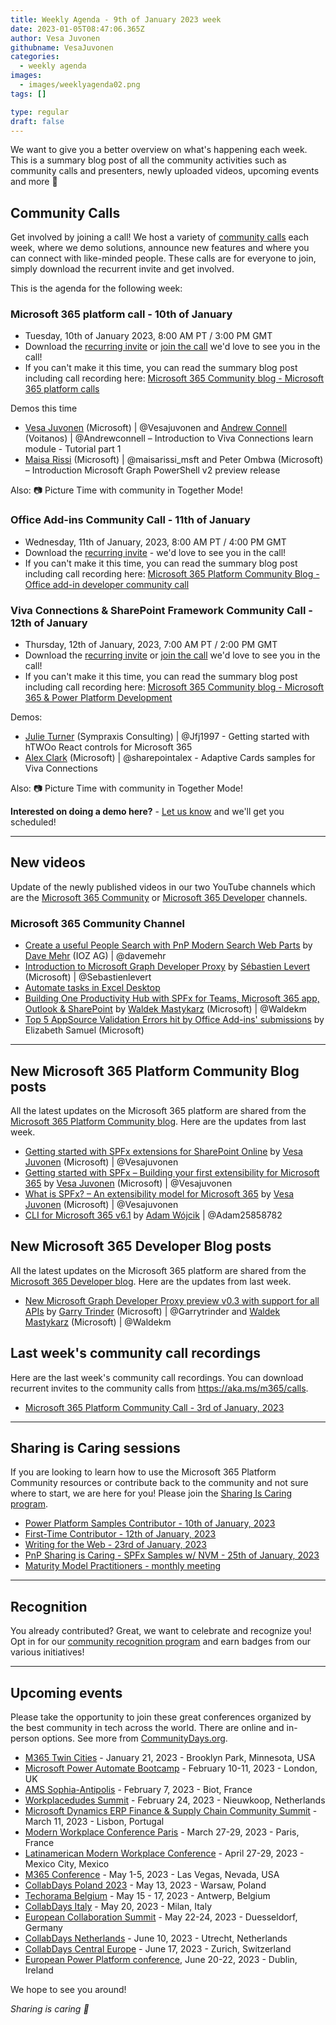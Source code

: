 ```yaml
---
title: Weekly Agenda - 9th of January 2023 week
date: 2023-01-05T08:47:06.365Z
author: Vesa Juvonen
githubname: VesaJuvonen
categories:
  - weekly agenda
images:
  - images/weeklyagenda02.png
tags: []

type: regular
draft: false
---
```



We want to give you a better overview on what's happening each week. This is a summary blog post of all the community activities such as community calls and presenters, newly uploaded videos, upcoming events and more 🚀


## Community Calls

Get involved by joining a call! We host a variety of [community calls](https://aka.ms/m365/calls) each week, where we demo solutions, announce new features and where you can connect with like-minded people. These calls are for everyone to join, simply download the recurrent invite and get involved.

This is the agenda for the following week:

### Microsoft 365 platform call - 10th of January

* Tuesday, 10th of January 2023, 8:00 AM PT / 3:00 PM GMT
* Download the [recurring invite](https://aka.ms/m365-dev-call) or [join the call](https://aka.ms/m365-dev-call-join) we'd love to see you in the call!
* If you can't make it this time, you can read the summary blog post including call recording here: [Microsoft 365 Community blog - Microsoft 365 platform calls](https://pnp.github.io/blog/categories/microsoft-365-platform-call/)

Demos this time

* [Vesa Juvonen](https://twitter.com/vesajuvonen) (Microsoft) | @Vesajuvonen and  [Andrew Connell](https://twitter.com/andrewconnell) (Voitanos) | @Andrewconnell – Introduction to Viva Connections learn module - Tutorial part 1
* [Maisa Rissi](https://twitter.com/maisarissi_msft) (Microsoft) | @maisarissi_msft and Peter Ombwa (Microsoft) – Introduction Microsoft Graph PowerShell v2 preview release

Also: 📷 Picture Time with community in Together Mode!

### Office Add-ins Community Call - 11th of January

* Wednesday, 11th of January, 2023, 8:00 AM PT / 4:00 PM GMT
* Download the [recurring invite](https://aka.ms/officeaddinscommunitycall) - we'd love to see you in the call!
* If you can't make it this time, you can read the summary blog post including call recording here: [Microsoft 365 Platform Community Blog - Office add-in developer community call](https://pnp.github.io/blog/categories/office-add-in-developer-community-call/)



### Viva Connections & SharePoint Framework Community Call - 12th of January

* Thursday, 12th of January, 2023, 7:00 AM PT / 2:00 PM GMT
* Download the [recurring invite](https://aka.ms/spdev-sig-call) or [join the call](https://aka.ms/spdev-sig-call-join) we'd love to see you in the call!
* If you can't make it this time, you can read the summary blog post including call recording here: [Microsoft 365 Community blog - Microsoft 365 & Power Platform Development](https://pnp.github.io/blog/categories/microsoft-365-and-power-platform-development-community-call/)

Demos: 

* [Julie Turner](https://twitter.com/jfj1997) (Sympraxis Consulting) | @Jfj1997 - Getting started with hTWOo React controls for Microsoft 365
* [Alex Clark](https://twitter.com/sharepointalex) (Microsoft) | @sharepointalex - Adaptive Cards samples for Viva Connections

Also: 📷 Picture Time with community in Together Mode!

**Interested on doing a demo here?** - [Let us know](https://aka.ms/m365pnp/request/demo) and we'll get you scheduled!

---

## New videos

Update of the newly published videos in our two YouTube channels which are the [Microsoft 365 Community](https://www.youtube.com/channel/UC_mKdhw-V6CeCM7gTo_Iy7w) or [Microsoft 365 Developer](https://www.youtube.com/channel/UCV_6HOhwxYLXAGd-JOqKPoQ) channels.

### Microsoft 365 Community Channel

* [Create a useful People Search with PnP Modern Search Web Parts](https://www.youtube.com/watch?v=1Ny1nfU1iy0) by [Dave Mehr](https://twitter.com/davemehr) (IOZ AG) | @davemehr
* [Introduction to Microsoft Graph Developer Proxy](https://www.youtube.com/watch?v=jsXliaZCGqg) by [Sébastien Levert](https://twitter.com/sebastienlevert) (Microsoft) | @Sebastienlevert
* [Automate tasks in Excel Desktop](https://www.youtube.com/watch?v=2-247I8DEAU)
* [Building One Productivity Hub with SPFx for Teams, Microsoft 365 app, Outlook & SharePoint](https://www.youtube.com/watch?v=ZvMV192Lqi4) by [Waldek Mastykarz](https://twitter.com/waldekm) (Microsoft) | @Waldekm
* [Top 5 AppSource Validation Errors hit by Office Add-ins' submissions](https://www.youtube.com/watch?v=N47mXIQnEfc) by Elizabeth Samuel (Microsoft)

---

## New Microsoft 365 Platform Community Blog posts

All the latest updates on the Microsoft 365 platform are shared from the [Microsoft 365 Platform Community blog](https://pnp.github.io/blog/). Here are the updates from last week.

* [Getting started with SPFx extensions for SharePoint Online](https://pnp.github.io/blog/post/spfx-03-getting-started-with-spfx-extensions-for-spo/) by [Vesa Juvonen](https://twitter.com/vesajuvonen) (Microsoft) | @Vesajuvonen
* [Getting started with SPFx – Building your first extensibility for Microsoft 365](https://pnp.github.io/blog/post/spfx-02-getting-started-with-spfx/) by [Vesa Juvonen](https://twitter.com/vesajuvonen) (Microsoft) | @Vesajuvonen
* [What is SPFx? – An extensibility model for Microsoft 365](https://pnp.github.io/blog/post/01-what-is-spfx/ ) by [Vesa Juvonen](https://twitter.com/vesajuvonen) (Microsoft) | @Vesajuvonen
* [CLI for Microsoft 365 v6.1](https://pnp.github.io/blog/cli-for-microsoft-365/cli-for-microsoft-365-v6-1/) by [Adam Wójcik](https://twitter.com/Adam25858782) | @Adam25858782


## New Microsoft 365 Developer Blog posts

All the latest updates on the Microsoft 365 platform are shared from the [Microsoft 365 Developer blog](https://devblogs.microsoft.com/microsoft365dev/). Here are the updates from last week.

* [New Microsoft Graph Developer Proxy preview v0.3 with support for all APIs](https://devblogs.microsoft.com/microsoft365dev/microsoft-graph-developer-proxy-v0-3/) by [Garry Trinder](https://twitter.com/garrytrinder) (Microsoft) | @Garrytrinder and [Waldek Mastykarz](https://twitter.com/waldekm) (Microsoft) | @Waldekm


## Last week's community call recordings

Here are the last week's community call recordings. You can download recurrent invites to the community calls from https://aka.ms/m365/calls.


* [Microsoft 365 Platform Community Call - 3rd of January, 2023](https://pnp.github.io/blog/microsoft-365-platform-community-call/2023-01-03/)

---

## Sharing is Caring sessions

If you are looking to learn how to use the Microsoft 365 Platform Community resources or contribute back to the community and not sure where to start, we are here for you! Please join the [Sharing Is Caring program](https://pnp.github.io/sharing-is-caring/).

* [Power Platform Samples Contributor - 10th of January, 2023](https://forms.office.com/pages/responsepage.aspx?id=KtIy2vgLW0SOgZbwvQuRaXDXyCl9DkBHq4A2OG7uLpdUN0hMNTRPWVVWTkhFTk9QQzhFSTRIS1JLSC4u)
* [First-Time Contributor - 12th of January, 2023](https://forms.office.com/pages/responsepage.aspx?id=KtIy2vgLW0SOgZbwvQuRaXDXyCl9DkBHq4A2OG7uLpdUNjAwRVNETlA1MkxIR1MyTEs5STZFVVRJMC4u)
* [Writing for the Web - 23rd of January, 2023](https://forms.office.com/pages/responsepage.aspx?id=KtIy2vgLW0SOgZbwvQuRaXDXyCl9DkBHq4A2OG7uLpdUMFNPNFMyUk9CNFROUjJWTFFGSzdJV0czVC4u)
* [PnP Sharing is Caring - SPFx Samples w/ NVM - 25th of January, 2023](https://forms.office.com/pages/responsepage.aspx?id=KtIy2vgLW0SOgZbwvQuRaXDXyCl9DkBHq4A2OG7uLpdUNEE2SUdTOU1UOEtCTFU3MlM1SERDMlNVNi4u)
* [Maturity Model Practitioners - monthly meeting](https://aka.ms/mm4m365/invite)

---

## Recognition

You already contributed? Great, we want to celebrate and recognize you! Opt in for our [community recognition program](https://pnp.github.io/recognitionprogram/) and earn badges from our various initiatives! 

---

## Upcoming events

Please take the opportunity to join these great conferences organized by the best community in tech across the world. There are online and in-person options. See more from [CommunityDays.org](https://www.communitydays.org/).

* [M365 Twin Cities](https://www.communitydays.org/event/2023-01-21/m365-twin-cities) - January 21, 2023 - Brooklyn Park, Minnesota, USA
* [Microsoft Power Automate Bootcamp](https://events.powercommunity.com/microsoft-power-automate-bootcamp-2023/) - February 10-11, 2023 - London, UK
* [AMS Sophia-Antipolis](https://www.communitydays.org/event/2023-02-07/ams-sophia-antipolis) - February 7, 2023 - Biot, France
* [Workplacedudes Summit](https://www.communitydays.org/event/2023-02-24/workplacedudes-summit) - February 24, 2023 - Nieuwkoop, Netherlands
* [Microsoft Dynamics ERP Finance & Supply Chain Community Summit](https://www.communitydays.org/event/2023-03-11/dynamics-365-finance-and-supply-chain-summit) - March 11, 2023 - Lisbon, Portugal
* [Modern Workplace Conference Paris](https://modern-workplace.pro/) - March 27-29, 2023 - Paris, France
* [Latinamerican Modern Workplace Conference](https://www.communitydays.org/event/2023-04-27/get-cslatam-conference-2023) - April 27-29, 2023 - Mexico City, Mexico
* [M365 Conference](https://m365conf.com/#!/) - May 1-5, 2023 - Las Vegas, Nevada, USA
* [CollabDays Poland 2023](https://www.communitydays.org/event/2023-05-13/collabdays-poland-2023) - May 13, 2023 - Warsaw, Poland
* [Techorama Belgium](https://www.techorama.be/) - May 15 - 17, 2023 - Antwerp, Belgium
* [CollabDays Italy](https://www.collabdays.org/2023-italy/) - May 20, 2023 - Milan, Italy
* [European Collaboration Summit](https://www.collabsummit.eu/) - May 22-24, 2023 - Duesseldorf, Germany
* [CollabDays Netherlands](https://www.communitydays.org/event/2023-06-10/collabdays-netherlands-2023) - June 10, 2023 - Utrecht, Netherlands
* [CollabDays Central Europe](https://www.collabdays.org/2023-ce/) - June 17, 2023 - Zurich, Switzerland
* [European Power Platform conference](https://www.sharepointeurope.com/european-power-platform-conference/), June 20-22, 2023 - Dublin, Ireland

We hope to see you around!

_Sharing is caring 🧡_
